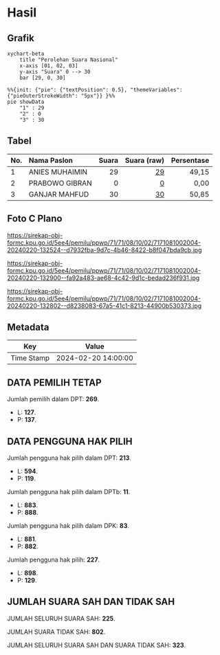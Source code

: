 # Hasil

## Grafik

```mermaid
xychart-beta
    title "Perolehan Suara Nasional"
    x-axis [01, 02, 03]
    y-axis "Suara" 0 --> 30
    bar [29, 0, 30]
```

```mermaid
%%{init: {"pie": {"textPosition": 0.5}, "themeVariables": {"pieOuterStrokeWidth": "5px"}} }%%
pie showData
    "1" : 29
    "2" : 0
    "3" : 30
```

## Tabel

| No. | Nama Paslon    | Suara | Suara (raw) | Persentase |
|:--- |:-------------- | -----:| -----------:| ----------:|
| 1   | ANIES MUHAIMIN | 29    | [29][p-1]   | 49,15      |
| 2   | PRABOWO GIBRAN | 0     | [0][p-2]    | 0,00       |
| 3   | GANJAR MAHFUD  | 30    | [30][p-3]   | 50,85      |


[p-1]: https://github.com/gigit-pemilu/pemilu-2024/blob/main/pilpres/hitung-suara/sub/71-sulawesi-utara/sub/71-kota-manado/sub/08-mapanget/sub/1002-lapangan/sub/004-tps/sub/paslon-1.txt
[p-2]: https://github.com/gigit-pemilu/pemilu-2024/blob/main/pilpres/hitung-suara/sub/71-sulawesi-utara/sub/71-kota-manado/sub/08-mapanget/sub/1002-lapangan/sub/004-tps/sub/paslon-2.txt
[p-3]: https://github.com/gigit-pemilu/pemilu-2024/blob/main/pilpres/hitung-suara/sub/71-sulawesi-utara/sub/71-kota-manado/sub/08-mapanget/sub/1002-lapangan/sub/004-tps/sub/paslon-3.txt

## Foto C Plano

https://sirekap-obj-formc.kpu.go.id/5ee4/pemilu/ppwp/71/71/08/10/02/7171081002004-20240220-132524--d7932fba-9d7c-4b46-8422-b8f047bda9cb.jpg

https://sirekap-obj-formc.kpu.go.id/5ee4/pemilu/ppwp/71/71/08/10/02/7171081002004-20240220-132900--fa92a483-ae68-4c42-9d1c-bedad236f931.jpg

https://sirekap-obj-formc.kpu.go.id/5ee4/pemilu/ppwp/71/71/08/10/02/7171081002004-20240220-132802--d8238083-67a5-41c1-8213-44900b530373.jpg


## Metadata

| Key        | Value               |
| ---------- | ------------------- |
| Time Stamp | 2024-02-20 14:00:00 |


## DATA PEMILIH TETAP

Jumlah pemilih dalam DPT: **269**.
 * L: **127**.
 * P: **137**.

## DATA PENGGUNA HAK PILIH

Jumlah pengguna hak pilih dalam DPT: **213**.
 * L: **594**.
 * P: **119**.

Jumlah pengguna hak pilih dalam DPTb: **11**.
 * L: **883**.
 * P: **888**.

Jumlah pengguna hak pilih dalam DPK: **83**.
 * L: **881**.
 * P: **882**.

Jumlah pengguna hak pilih: **227**.
 * L: **898**.
 * P: **129**.

## JUMLAH SUARA SAH DAN TIDAK SAH

JUMLAH SELURUH SUARA SAH: **225**.

JUMLAH SUARA TIDAK SAH: **802**.

JUMLAH SELURUH SUARA SAH DAN SUARA TIDAK SAH: **323**.


